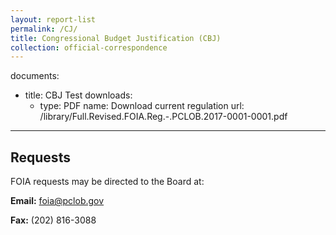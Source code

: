 ```yaml
---
layout: report-list
permalink: /CJ/
title: Congressional Budget Justification (CBJ)
collection: official-correspondence
---
```

   documents:
  - title: CBJ Test
    downloads:
      - type: PDF
        name: Download current regulation
        url: /library/Full.Revised.FOIA.Reg.-.PCLOB.2017-0001-0001.pdf
---
## Requests

FOIA requests may be directed to the Board at:

**Email:** foia@pclob.gov

**Fax:** (202) 816-3088

